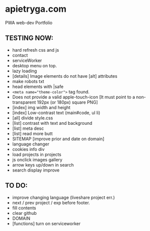 # apietryga.com
PWA web-dev Portfolio
## TESTING NOW:
  - hard refresh css and js
  - contact
  - serviceWorker
  - desktop menu on top.
  - lazy loading
  - [details] Image elements do not have [alt] attributes
  - make robots txt
  - head elements with |safe
  - `<meta name="theme-color">` tag found.
  - Does not provide a valid apple-touch-icon [It must point to a non-transparent 192px (or 180px) square PNG]
  - [index] img width and height
  - [index] Low-contrast text (main#code, ul li)
  - [all] divide style.css
  - [list] contrast with text and background
  - [list] meta desc
  - [list] read more butt
  - SITEMAP [improve prior and date on domain]
  - language changer
  - cookies info div
  - load projects in projects
  - js onclick images gallery
  - arrow keys up/down in search
  - search display improve
## TO DO:
  - improve changing language (liveshare project err.)
  - next / prev project / exp before footer.
  - fill contents
  - clear github
  - DOMAIN
  - [functions] turn on serviceworker
